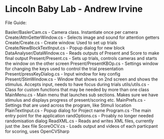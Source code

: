 # Lincoln Baby Lab - Andrew Irvine

File Guide:

Basler/BaslerCam.cs - Camera class. Instantiate once per camera
Create/AttnGetterWindow.cs - Selects image and sound for attention getters
Create/Create.cs - Create window. Used to set up trials
Create/NewBlockTextInput.cs - Popup dialog for new block
DataAnalyser/DataWindow.cs - Reads outputs of Present and Score to make final output
Present/Present.cs - Sets up trials, controls cameras and starts the window on the other screen
Present/PresentKBOp.cs - Settings window for changing the keys used to control the trial presentation
Present/pressKeyDialog.cs - Input window for key config
Present/StimWindow.cs - Window that shows on 2nd screen and shows the stimulus. Accepts input, needs to have focus during trials
utils/utils.cs - Class for custom functions that may be needed by more than one class
MainMenu.cs - Main menu that launches sub sections. Makes sure we have stimulus and displays progress of present/scoring etc.
MainPrefs.cs - Settings that are used across the program, like Stimuli location
PlainTextInput.cs - Popup dialog for Project name
Program.cs -The main entry point for the application
randOptions.cs - Proably no longer needed randomisation dialog
ReadXML.cs - Reads and writes XML files, currently just the .bex file
ScoreOCV.cs - Loads output and videos of each particpant for scoring, uses OpenCVSharp
